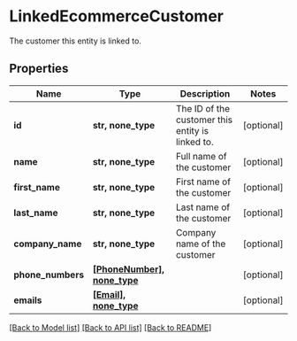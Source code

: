 # LinkedEcommerceCustomer

The customer this entity is linked to.

## Properties
Name | Type | Description | Notes
------------ | ------------- | ------------- | -------------
**id** | **str, none_type** | The ID of the customer this entity is linked to. | [optional] 
**name** | **str, none_type** | Full name of the customer | [optional] 
**first_name** | **str, none_type** | First name of the customer | [optional] 
**last_name** | **str, none_type** | Last name of the customer | [optional] 
**company_name** | **str, none_type** | Company name of the customer | [optional] 
**phone_numbers** | [**[PhoneNumber], none_type**](PhoneNumber.md) |  | [optional] 
**emails** | [**[Email], none_type**](Email.md) |  | [optional] 

[[Back to Model list]](../../README.md#documentation-for-models) [[Back to API list]](../../README.md#documentation-for-api-endpoints) [[Back to README]](../../README.md)


